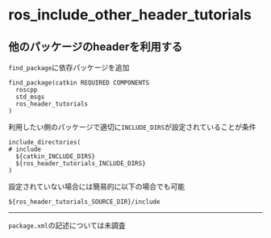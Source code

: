 # ros_include_other_header_tutorials

## 他のパッケージのheaderを利用する
`find_package`に依存パッケージを追加
```
find_package(catkin REQUIRED COMPONENTS
  roscpp
  std_msgs
  ros_header_tutorials
)
```

利用したい側のパッケージで適切に`INCLUDE_DIRS`が設定されていることが条件
```
include_directories(
# include
  ${catkin_INCLUDE_DIRS}
  ${ros_header_tutorials_INCLUDE_DIRS}
)
```

設定されていない場合には簡易的に以下の場合でも可能
```
${ros_header_tutorials_SOURCE_DIR}/include
```

----

`package.xml`の記述については未調査
